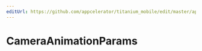 ```yaml
---
editUrl: https://github.com/appcelerator/titanium_mobile/edit/master/apidoc/View.yml
---
```

# CameraAnimationParams

<TypeHeader/>

<ApiDocs/>
